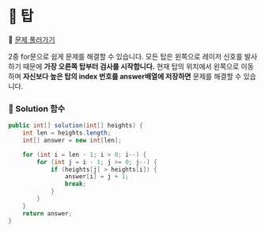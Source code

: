 # :page_facing_up: 탑

:link: [문제 풀러가기](https://programmers.co.kr/learn/courses/30/lessons/42588?language=java)

2중 for문으로 쉽게 문제를 해결할 수 있습니다. 모든 탑은 왼쪽으로 레이저 신호를 발사하기 때문에 __가장 오른쪽 탑부터 검사를 시작합니다.__ 현재 탑의 위치에서 왼쪽으로 이동하며 __자신보다 높은 탑의 index 번호를 answer배열에 저장하면__ 문제를 해결할 수 있습니다.


### __:seedling: Solution 함수__
```java
public int[] solution(int[] heights) {
    int len = heights.length;
    int[] answer = new int[len];

    for (int i = len - 1; i > 0; i--) {
        for (int j = i - 1; j >= 0; j--) {
            if (heights[j] > heights[i]) {
                answer[i] = j + 1;
                break;
            }
        }
    }
    return answer;
}
```
